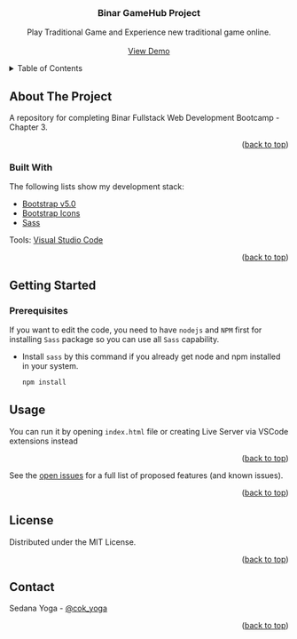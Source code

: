 <div id="top"></div>

<!-- PROJECT LOGO -->
<br />
<div align="center">
  <h3 align="center">Binar GameHub Project</h3>

  <p align="center">
    Play Traditional Game and Experience new traditional game online.
    <br />
    <br />
    <a href="https://sedanayoga.github.io/binar-gamehub/">View Demo</a>
  </p>
</div>

<!-- TABLE OF CONTENTS -->
<details>
  <summary>Table of Contents</summary>
  <ol>
    <li>
      <a href="#about-the-project">About The Project</a>
      <ul>
        <li><a href="#built-with">Built With</a></li>
      </ul>
    </li>
    <li>
      <a href="#getting-started">Getting Started</a>
      <ul>
        <li><a href="#prerequisites">Prerequisites</a></li>
      </ul>
    </li>
    <li><a href="#usage">Usage</a></li>
    <li><a href="#license">License</a></li>
    <li><a href="#contact">Contact</a></li>
  </ol>
</details>

<!-- ABOUT THE PROJECT -->

## About The Project

A repository for completing Binar Fullstack Web Development Bootcamp - Chapter 3.

<p align="right">(<a href="#top">back to top</a>)</p>

### Built With

The following lists show my development stack:

- [Bootstrap v5.0](https://getbootstrap.com/)
- [Bootstrap Icons](https://icons.getbootstrap.com/)
- [Sass](https://sass-lang.com/)

Tools: [Visual Studio Code](https://code.visualstudio.com/)

<p align="right">(<a href="#top">back to top</a>)</p>

<!-- GETTING STARTED -->

## Getting Started

### Prerequisites

If you want to edit the code, you need to have `nodejs` and `NPM` first for installing `Sass` package so you can use all `Sass` capability.

- Install `sass` by this command if you already get node and npm installed in your system.
  ```sh
  npm install
  ```

## Usage

You can run it by opening `index.html` file or creating Live Server via VSCode extensions instead

<p align="right">(<a href="#top">back to top</a>)</p>

See the [open issues](https://github.com/othneildrew/Best-README-Template/issues) for a full list of proposed features (and known issues).

<p align="right">(<a href="#top">back to top</a>)</p>

<!-- LICENSE -->

## License

Distributed under the MIT License.

<p align="right">(<a href="#top">back to top</a>)</p>

<!-- CONTACT -->

## Contact

Sedana Yoga - [@cok_yoga](https://twitter.com/Cok_Yoga)

<p align="right">(<a href="#top">back to top</a>)</p>

<!-- MARKDOWN LINKS & IMAGES -->
<!-- https://www.markdownguide.org/basic-syntax/#reference-style-links -->
